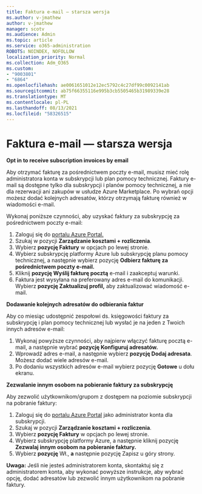 ```yaml
---
title: Faktura e-mail — starsza wersja
ms.author: v-jmathew
author: v-jmathew
manager: scotv
ms.audience: Admin
ms.topic: article
ms.service: o365-administration
ROBOTS: NOINDEX, NOFOLLOW
localization_priority: Normal
ms.collection: Adm_O365
ms.custom:
- "9003801"
- "6864"
ms.openlocfilehash: ae0061651012e12ec5792c4c27df99c0092141ab
ms.sourcegitcommit: ab75f66355116e995b3cb5505465b31989339e28
ms.translationtype: MT
ms.contentlocale: pl-PL
ms.lasthandoff: 08/13/2021
ms.locfileid: "58326515"
---
```

# <a name="e-mail-invoice---legacy"></a>Faktura e-mail — starsza wersja

**Opt in to receive subscription invoices by email**

Aby otrzymać fakturę za pośrednictwem poczty e-mail, musisz mieć rolę administratora konta w subskrypcji lub plan pomocy technicznej. Faktury e-mail są dostępne tylko dla subskrypcji i planów pomocy technicznej, a nie dla rezerwacji ani zakupów w usłudze Azure Marketplace. Po wybrań opcji możesz dodać kolejnych adresatów, którzy otrzymają fakturę również w wiadomości e-mail.

Wykonaj poniższe czynności, aby uzyskać faktury za subskrypcję za pośrednictwem poczty e-mail:

1. Zaloguj się do [portalu Azure Portal.](https://portal.azure.com/)
2. Szukaj w pozycji **Zarządzanie kosztami + rozliczenia**.
3. Wybierz **pozycję Faktury** w opcjach po lewej stronie.
4. Wybierz subskrypcję platformy Azure lub subskrypcję planu pomocy technicznej, a następnie wybierz pozycję **Odbierz fakturę za pośrednictwem poczty e-mail.**
5. Kliknij **pozycję Wyślij fakturę pocztą** e-mail i zaakceptuj warunki.
6. Faktura jest wysyłana na preferowany adres e-mail do komunikacji. Wybierz **pozycję Zaktualizuj profil,** aby zaktualizować wiadomość e-mail.

**Dodawanie kolejnych adresatów do odbierania faktur**

Aby co miesiąc udostępnić zespołowi ds. księgowości faktury za subskrypcję i plan pomocy technicznej lub wysłać je na jeden z Twoich innych adresów e-mail:

1. Wykonaj powyższe czynności, aby najpierw włączyć fakturę pocztą e-mail, a następnie wybrać **pozycję Konfiguruj adresatów.**
2. Wprowadź adres e-mail, a następnie wybierz **pozycję Dodaj adresata**. Możesz dodać wiele adresów e-mail.
3. Po dodaniu wszystkich adresów e-mail wybierz pozycję **Gotowe** u dołu ekranu.

**Zezwalanie innym osobom na pobieranie faktury za subskrypcję**

Aby zezwolić użytkownikom/grupom z dostępem na poziomie subskrypcji na pobranie faktury:

1. Zaloguj się do [portalu Azure Portal](https://portal.azure.com/) jako administrator konta dla subskrypcji.
2. Szukaj w pozycji **Zarządzanie kosztami + rozliczenia**.
3. Wybierz **pozycję Faktury** w opcjach po lewej stronie.
4. Wybierz subskrypcję platformy Azure, a następnie kliknij pozycję **Zezwalaj innym osobom na pobieranie faktury.**
5. Wybierz **pozycję** Wł., **a** następnie pozycję Zapisz u góry strony.

**Uwaga:** Jeśli nie jesteś administratorem konta, skontaktuj się z administratorem konta, aby wykonać powyższe instrukcje, aby wybrać opcję, dodać adresatów lub zezwolić innym użytkownikom na pobranie faktury.
